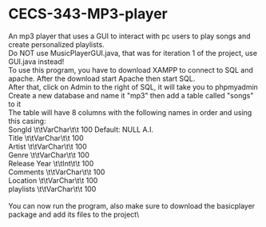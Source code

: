 # CECS-343-MP3-player
An mp3 player that uses a GUI to interact with pc users to play songs and create personalized playlists.\
Do NOT use MusicPlayerGUI.java, that was for iteration 1 of the project, use GUI.java instead!\
To use this program, you have to download XAMPP to connect to SQL and apache. After the download start Apache then start SQL.\
After that, click on Admin to the right of SQL, it will take you to phpmyadmin\
Create a new database and name it "mp3" then add a table called "songs" to it\
The table will have 8 columns with the following names in order and using this casing:\
SongId        \t\tVarChar\t\t       100         Default: NULL     A.I.\
Title         \t\tVarChar\t\t       100\
Artist        \t\tVarChar\t\t       100\
Genre         \t\tVarChar\t\t       100\
Release Year  \t\tInt\t\t           100\
Comments      \t\tVarChar\t\t       100\
Location      \t\tVarChar\t\t       100\
playlists     \t\tVarChar\t\t       100\
\
You can now run the program, also make sure to download the basicplayer package and add its files to the project\
